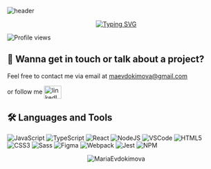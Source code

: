 ![header](https://capsule-render.vercel.app/api?type=waving&height=245&color=gradient&customColorList=30,2,2,5,30&text=Hello%20World!&reversal=false&textBg=false&fontColor=fff&fontSize=80&fontAlign=48&fontAlignY=30&animation=fadeIn&desc=%20I'm%20Mariia%20Evdokimova&descSize=30&descAlign=60&descAlignY=48)

<div align="center"><a href="https://git.io/typing-svg">
  <img src="https://readme-typing-svg.herokuapp.com?font=Fira+Code&weight=600&size=30&pause=1500&color=5575FF&width=400&lines=Frontend+Developer" alt="Typing SVG" />
</a>
</div>

![Profile views](https://komarev.com/ghpvc/?username=MariaEvdokimova&label=Profile%20views&color=5575ff&style=flat)

## 💬 Wanna get in touch or talk about a project?
<div class="badges-githubstats">
<p>Feel free to contact me via email at <a href="mailto:maevdokimova@gmail.com">maevdokimova@gmail.com</a></p>
<p>or follow me <a href="https://www.linkedin.com/in/mariiaevdokimova/" target="_blank"  rel=" noopener noreferrer" style="{color: #900}:hover {color: red}">
<img align="center" src="https://raw.githubusercontent.com/rahuldkjain/github-profile-readme-generator/master/src/images/icons/Social/linked-in-alt.svg" alt="linkedIn Mariia Evdokimova" height="30" width="40" />
</a></p>
</div>

## 🛠 Languages and Tools

![JavaScript](https://img.shields.io/badge/-JavaScript-000000?style=flat&logo=javascript&logoColor=#F7DF1E)
![TypeScript](https://img.shields.io/badge/-TypeScript-000000?style=flat&logo=typescript&logoColor=#3178C6)
![React](https://img.shields.io/badge/-React-000000?style=flat&logo=react&logoColor=#DD0031)
![NodeJS](https://img.shields.io/badge/-NodeJS-000000?style=flat&logo=node&logoColor=#777BB4)
![VSCode](https://img.shields.io/badge/-VSCode-000000?style=flat&logo=visualstudiocode&logoColor=#21759B)
![HTML5](https://img.shields.io/badge/-HTML5-000000?style=flat&logo=html5&logoColor=#E34F26)
![CSS3](https://img.shields.io/badge/-CSS3-000000?style=flat&logo=css3&logoColor=#1572B6)
![Sass](https://img.shields.io/badge/-Sass-000000?style=flat&logo=sass&logoColor=#CC6699)
![Figma](https://img.shields.io/badge/-Figma-000000?style=flat&logo=figma&logoColor=#7952B3)
![Webpack](https://img.shields.io/badge/-Webpack-000000?style=flat&logo=webpack&logoColor=#FFCA28)
![Jest](https://img.shields.io/badge/-Jest-000000?style=flat&logo=jest&logoColor=#FFCA28)
![NPM](https://img.shields.io/badge/-NPM-000000?style=flat&logo=npm&logoColor=#FFCA28)



<p align="center"><img src="https://github-readme-stats.vercel.app/api/top-langs/?username=MariaEvdokimova&layout=compact"  alt="MariaEvdokimova" /></p>

<!--
**MariaEvdokimova/MariaEvdokimova** is a ✨ _special_ ✨ repository because its `README.md` (this file) appears on your GitHub profile.

Here are some ideas to get you started:

- 🔭 I’m currently working on ...
- 🌱 I’m currently learning ...
- 👯 I’m looking to collaborate on ...
- 🤔 I’m looking for help with ...
- 💬 Ask me about ...
- 📫 How to reach me: ...
- 😄 Pronouns: ...
- ⚡ Fun fact: ...
-->
